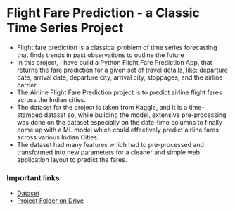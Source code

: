 # Flight Fare Prediction - a Classic Time Series Project
* Flight fare prediction is a classical problem of time series forecasting that finds trends in past observations to outline the future
* In this project, I have build a Python Flight Fare Prediction App, that returns the fare prediction for a given set of travel details, like:  departure date, arrival date, departure city, arrival city, stoppages, and the airline carrier.
* The Airline Flight Fare Prediction project is to predict airline flight fares across the Indian cities. 
* The dataset for the project is taken from Kaggle, and it is a time-stamped dataset so, while building the model, extensive pre-processing was done on the dataset especially on the date-time columns to finally come up with a ML model which could effectively predict airline fares across various Indian Cities. 
* The dataset had many features which had to pre-processed and transformed into new parameters for a cleaner and simple web application layout to predict the fares. 

### Important links:
* [Dataset](https://www.kaggle.com/datasets/nikhilmittal/flight-fare-prediction-mh)
* [Project Folder on Drive](https://drive.google.com/drive/folders/1Eiuooh60n0h3aiAhYOZgpC13_Ok6I4bZ?usp=share_link)
